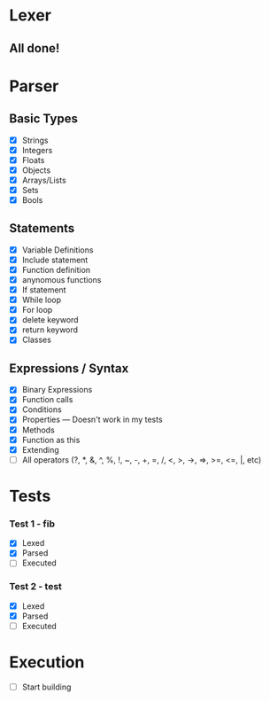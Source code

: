 # Lexer
## All done!

# Parser
## Basic Types
 - [x] Strings
 - [x] Integers
 - [x] Floats
 - [x] Objects
 - [x] Arrays/Lists
 - [x] Sets
 - [x] Bools

## Statements
 - [x] Variable Definitions
 - [x] Include statement
 - [x] Function definition
 - [x] anynomous functions 
 - [x] If statement
 - [x] While loop
 - [x] For loop
 - [x] delete keyword
 - [x] return keyword
 - [x] Classes

## Expressions / Syntax
 - [x] Binary Expressions
 - [x] Function calls
 - [x] Conditions
 - [x] Properties — Doesn't work in my tests
 - [x] Methods
 - [x] Function as this
 - [x] Extending
 - [ ] All operators (?, *, &, ^, %, !, ~, -, +, =, /, <, >, ->, =>, >=, <=, |, etc)

# Tests
### Test 1 - fib
- [x] Lexed
- [x] Parsed
- [ ] Executed

### Test 2 - test
- [x] Lexed
- [x] Parsed
- [ ] Executed
 
# Execution
- [ ] Start building
